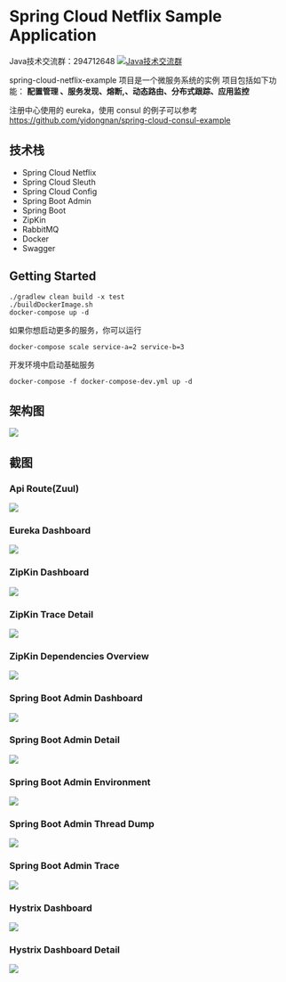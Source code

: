 # Spring Cloud Netflix Sample Application

Java技术交流群：294712648 <a target="_blank" href="http://shang.qq.com/wpa/qunwpa?idkey=34ad403ce78380042406f11a122637ea9d66c11ae20f331dff37bc90a4fde939"><img border="0" src="http://pub.idqqimg.com/wpa/images/group.png" alt="Java技术交流群" title="Java技术交流群"></a>

spring-cloud-netflix-example 项目是一个微服务系统的实例
项目包括如下功能： **配置管理 、服务发现、熔断,、动态路由、分布式跟踪、应用监控**

注册中心使用的 eureka，使用 consul 的例子可以参考 https://github.com/yidongnan/spring-cloud-consul-example

## 技术栈
* Spring Cloud Netflix
* Spring Cloud Sleuth
* Spring Cloud Config
* Spring Boot Admin
* Spring Boot
* ZipKin
* RabbitMQ
* Docker
* Swagger

## Getting Started
```shell
./gradlew clean build -x test
./buildDockerImage.sh
docker-compose up -d
```
如果你想启动更多的服务，你可以运行
```shell
docker-compose scale service-a=2 service-b=3  
```

开发环境中启动基础服务
```
docker-compose -f docker-compose-dev.yml up -d
```

## 架构图
[](url "title")
<img src="https://raw.githubusercontent.com/yidongnan/spring-cloud-netflix-example/master/screenshots/Architecture.png">

## 截图
### Api Route(Zuul)
[](url "title")
<img src="https://raw.githubusercontent.com/yidongnan/spring-cloud-netflix-example/master/screenshots/Selection_001.png">

### Eureka Dashboard
[](url "title")
<img src="https://raw.githubusercontent.com/yidongnan/spring-cloud-netflix-example/master/screenshots/Selection_002.png">

### ZipKin Dashboard
[](url "title")
<img src="https://raw.githubusercontent.com/yidongnan/spring-cloud-netflix-example/master/screenshots/Selection_003.png">

### ZipKin Trace Detail
[](url "title")
<img src="https://raw.githubusercontent.com/yidongnan/spring-cloud-netflix-example/master/screenshots/Selection_004.png">

### ZipKin Dependencies Overview
[](url "title")
<img src="https://raw.githubusercontent.com/yidongnan/spring-cloud-netflix-example/master/screenshots/Selection_005.png">

### Spring Boot Admin Dashboard
[](url "title")
<img src="https://raw.githubusercontent.com/yidongnan/spring-cloud-netflix-example/master/screenshots/Selection_006.png">

### Spring Boot Admin Detail
[](url "title")
<img src="https://raw.githubusercontent.com/yidongnan/spring-cloud-netflix-example/master/screenshots/Selection_007.png">

### Spring Boot Admin Environment
[](url "title")
<img src="https://raw.githubusercontent.com/yidongnan/spring-cloud-netflix-example/master/screenshots/Selection_008.png">

### Spring Boot Admin Thread Dump
[](url "title")
<img src="https://raw.githubusercontent.com/yidongnan/spring-cloud-netflix-example/master/screenshots/Selection_009.png">

### Spring Boot Admin Trace
[](url "title")
<img src="https://raw.githubusercontent.com/yidongnan/spring-cloud-netflix-example/master/screenshots/Selection_010.png">

### Hystrix Dashboard
[](url "title")
<img src="https://raw.githubusercontent.com/yidongnan/spring-cloud-netflix-example/master/screenshots/Selection_011.png">

### Hystrix Dashboard Detail
[](url "title")
<img src="https://raw.githubusercontent.com/yidongnan/spring-cloud-netflix-example/master/screenshots/Selection_012.png">

